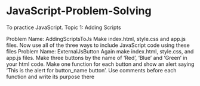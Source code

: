 # JavaScript-Problem-Solving
To practice JavaScript.
Topic 1: Adding Scripts 

Problem Name: AddingScriptsToJs
Make index.html, style.css and app.js files.
Now use all of the three ways to include JavaScript code using these files
Problem Name: ExternalJsButton
Again make index.html, style.css, and app.js files.
Make three buttons by the name of ‘Red’, ‘Blue’ and ‘Green’ in your html code.
Make one function for each button and show an alert saying ‘This is the alert for button_name button’.
Use comments before each function and write its purpose there
